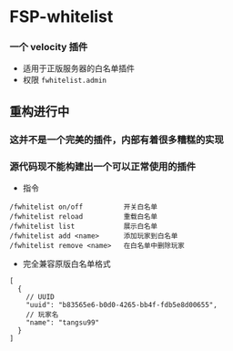 # FSP-whitelist
### 一个 velocity 插件
* 适用于正版服务器的白名单插件
* 权限 `fwhitelist.admin`

## 重构进行中
### 这并不是一个完美的插件，内部有着很多糟糕的实现
### 源代码现不能构建出一个可以正常使用的插件

* 指令
```
/fwhitelist on/off          开关白名单
/fwhitelist reload          重载白名单
/fwhitelist list            展示白名单
/fwhitelist add <name>      添加玩家到白名单
/fwhitelist remove <name>   在白名单中删除玩家
```
* 完全兼容原版白名单格式
```json5
[
  {
    // UUID
    "uuid": "b83565e6-b0d0-4265-bb4f-fdb5e8d00655",
    // 玩家名
    "name": "tangsu99"
  }
]
```
